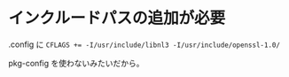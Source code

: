 # インクルードパスの追加が必要

.config に
``
CFLAGS += -I/usr/include/libnl3 -I/usr/include/openssl-1.0/
``

pkg-config を使わないみたいだから。



<!-- vim: set tw=90 filetype=markdown : -->
